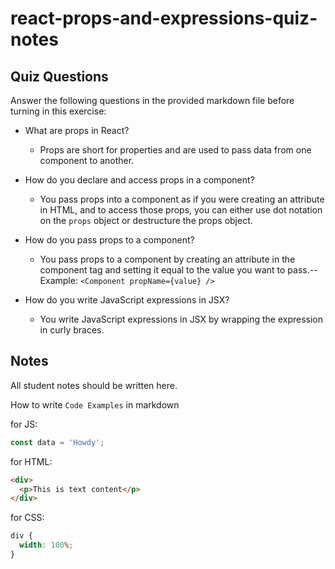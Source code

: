 # react-props-and-expressions-quiz-notes

## Quiz Questions

Answer the following questions in the provided markdown file before turning in this exercise:

- What are props in React?

  - Props are short for properties and are used to pass data from one component to another.

- How do you declare and access props in a component?

  - You pass props into a component as if you were creating an attribute in HTML, and to access those props, you can either use dot notation on the `props` object or destructure the props object.

- How do you pass props to a component?

  - You pass props to a component by creating an attribute in the component tag and setting it equal to the value you want to pass.--Example: `<Component propName={value} />`

- How do you write JavaScript expressions in JSX?

  - You write JavaScript expressions in JSX by wrapping the expression in curly braces.

## Notes

All student notes should be written here.

How to write `Code Examples` in markdown

for JS:

```javascript
const data = 'Howdy';
```

for HTML:

```html
<div>
  <p>This is text content</p>
</div>
```

for CSS:

```css
div {
  width: 100%;
}
```
